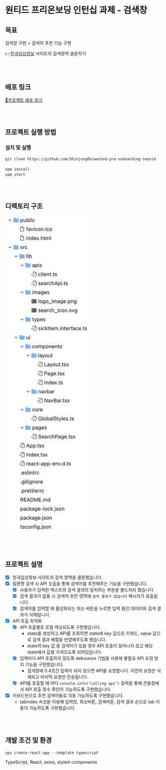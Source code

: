 # 원티드 프리온보딩 인턴십 과제 - 검색창

## 목표

검색창 구현 + 검색어 추천 기능 구현

👉[한국임상정보](https://clinicaltrialskorea.com/) 사이트의 검색영역 클론하기

<br><br>

## 배포 링크
[🎯프로젝트 배포 링크](https://clinquant-gumption-42dd8c.netlify.app/)

<br><br>

## 프로젝트 실행 방법

### 설치 및 실행

```md
git clone https://github.com/ShinjungOh/wanted-pre-onboarding-search 

npm install
npm start
```

<br><br>

## 디렉토리 구조

![](파일구조.png)


<br><br>

## 프로젝트 설명

- [x] 한국임상정보 사이트의 검색 영역을 클론했습니다.
- [x] 질환명 검색 시 API 호출을 통해 검색어를 추천해주는 기능을 구현했습니다.   
  - [x] 사용자가 입력한 텍스트와 검색 결과의 일치하는 부분을 볼드처리 했습니다.
  - [x] 검색 결과가 없을 시 검색어 추천 영역에 `검색 결과가 없습니다` 메시지가 표출됩니다.
  - [x] 검색어를 입력할 때 활성화되는 취소 버튼을 누르면 입력 중인 데이터와 검색 결과가 삭제됩니다.
- [x] API 호출 최적화
    - [x] API 호출별로 로컬 캐싱되도록 구현했습니다.
      - state를 생성하고 API를 조회하면 state에 key 값으로 키워드, value 값으로 검색 결과 배열을 반영해주도록 했습니다.
      - state의 key 값 중 검색어가 있을 경우 API 호출이 일어나지 않고 해당 state에서 값을 가져오도록 되어있습니다.
    - [x] 입력마다 API 호출하지 않도록 debounce 기법을 사용해 불필요 API 요청 방지 기능을 구현했습니다.
      - 검색창에 0.4초간 입력이 되지 않으면 API를 요청합니다. 이전의 요청은 삭제되고 마지막 요청만 전송됩니다.
    - [x] API를 호출할 때 마다 `console.info("calling api")` 출력을 통해 콘솔창에서 API 호출 횟수 확인이 가능하도록 구현했습니다.
- [x] 키보드만으로 추천 검색어들로 이동 가능하도록 구현했습니다.
  - tabindex 속성을 이용해 입력창, 취소버튼, 검색버튼, 검색 결과 순으로 tab 이동이 가능하도록 구현했습니다.

<br><br>

## 개발 조건 및 환경

`npx create-react-app --template typescript`  

TypeScript, React, axios, styled-components 
